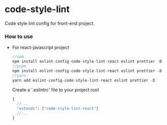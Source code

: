 # code-style-lint
Code style lint config for front-end project.

### How to use

- For react-javascript project

  ```js
  //npm
  npm install eslint-config-code-style-lint-react eslint prettier -D
  //pnpm 
  npm install eslint-config-code-style-lint-react eslint prettier -D
  //yarn
  yarn add eslint-config-code-style-lint-react eslint prettier -D
  ```

  Create a '.eslintrc' file to your project root

  ```javascript
  {
    //...
    "extends": ["code-style-lint-react"]
    //...
  }
  ```
